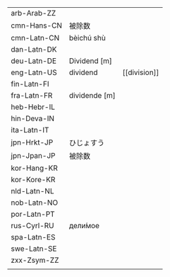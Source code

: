 | | | |
|-|-|-|
| arb-Arab-ZZ |  |  |
| cmn-Hans-CN | 被除数 |  |
| cmn-Latn-CN | bèichú shù |  |
| dan-Latn-DK |  |  |
| deu-Latn-DE | Dividend [m] |  |
| eng-Latn-US | dividend | [[division]] |
| fin-Latn-FI |  |  |
| fra-Latn-FR | dividende [m] |  |
| heb-Hebr-IL |  |  |
| hin-Deva-IN |  |  |
| ita-Latn-IT |  |  |
| jpn-Hrkt-JP | ひじょすう |  |
| jpn-Jpan-JP | 被除数 |  |
| kor-Hang-KR |  |  |
| kor-Kore-KR |  |  |
| nld-Latn-NL |  |  |
| nob-Latn-NO |  |  |
| por-Latn-PT |  |  |
| rus-Cyrl-RU | дели́мое |  |
| spa-Latn-ES |  |  |
| swe-Latn-SE |  |  |
| zxx-Zsym-ZZ |  |  |
|  |  |  |
